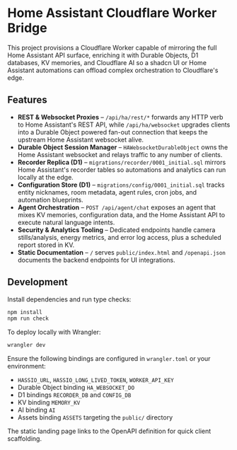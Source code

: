 # Home Assistant Cloudflare Worker Bridge

This project provisions a Cloudflare Worker capable of mirroring the full Home Assistant API surface, enriching it with
Durable Objects, D1 databases, KV memories, and Cloudflare AI so a shadcn UI or Home Assistant automations can offload
complex orchestration to Cloudflare's edge.

## Features

- **REST & Websocket Proxies** – `/api/ha/rest/*` forwards any HTTP verb to Home Assistant's REST API, while
  `/api/ha/websocket` upgrades clients into a Durable Object powered fan-out connection that keeps the upstream Home
  Assistant websocket alive.
- **Durable Object Session Manager** – `HAWebsocketDurableObject` owns the Home Assistant websocket and relays traffic to
  any number of clients.
- **Recorder Replica (D1)** – `migrations/recorder/0001_initial.sql` mirrors Home Assistant's recorder tables so
  automations and analytics can run locally at the edge.
- **Configuration Store (D1)** – `migrations/config/0001_initial.sql` tracks entity nicknames, room metadata, agent rules,
  cron jobs, and automation blueprints.
- **Agent Orchestration** – `POST /api/agent/chat` exposes an agent that mixes KV memories, configuration data, and the
  Home Assistant API to execute natural language intents.
- **Security & Analytics Tooling** – Dedicated endpoints handle camera stills/analysis, energy metrics, and error log
  access, plus a scheduled report stored in KV.
- **Static Documentation** – `/` serves `public/index.html` and `/openapi.json` documents the backend endpoints for UI
  integrations.

## Development

Install dependencies and run type checks:

```bash
npm install
npm run check
```

To deploy locally with Wrangler:

```bash
wrangler dev
```

Ensure the following bindings are configured in `wrangler.toml` or your environment:

- `HASSIO_URL`, `HASSIO_LONG_LIVED_TOKEN`, `WORKER_API_KEY`
- Durable Object binding `HA_WEBSOCKET_DO`
- D1 bindings `RECORDER_DB` and `CONFIG_DB`
- KV binding `MEMORY_KV`
- AI binding `AI`
- Assets binding `ASSETS` targeting the `public/` directory

The static landing page links to the OpenAPI definition for quick client scaffolding.
